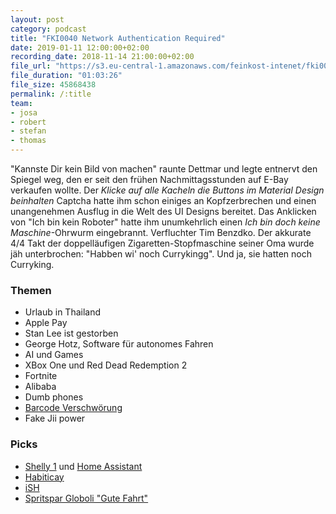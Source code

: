 ```yaml
---
layout: post
category: podcast
title: "FKI0040 Network Authentication Required"
date: 2019-01-11 12:00:00+02:00
recording_date: 2018-11-14 21:00:00+02:00
file_url: "https://s3.eu-central-1.amazonaws.com/feinkost-intenet/fki0040.mp3"
file_duration: "01:03:26"
file_size: 45868438
permalink: /:title
team:
- josa
- robert
- stefan
- thomas
---
```


"Kannste Dir kein Bild von machen" raunte Dettmar und legte entnervt den Spiegel weg, den er seit den frühen Nachmittagsstunden auf E-Bay verkaufen wollte. Der _Klicke auf alle Kacheln die Buttons im Material Design beinhalten_ Captcha hatte ihm schon einiges an Kopfzerbrechen und einen unangenehmen Ausflug in die Welt des UI Designs bereitet. Das Anklicken von "Ich bin kein Roboter" hatte ihm unumkehrlich einen _Ich bin doch keine Maschine_-Ohrwurm eingebrannt. Verfluchter Tim Benzdko. Der akkurate 4/4 Takt der doppelläufigen Zigaretten-Stopfmaschine seiner Oma wurde jäh unterbrochen: "Habben wi' noch Currykingg". Und ja, sie hatten noch Curryking.

### Themen

- Urlaub in Thailand
- Apple Pay
- Stan Lee ist gestorben
- George Hotz, Software für autonomes Fahren
- AI und Games
- XBox One und Red Dead Redemption 2
- Fortnite
- Alibaba
- Dumb phones
- [Barcode Verschwörung](https://www.youtube.com/watch?v=YOXwTGFx_8k)
- Fake Jii power

### Picks

- [Shelly 1](https://shelly.cloud/shelly1-open-source/) und [Home Assistant](https://www.home-assistant.io/)
- [Habiticay](https://habitica.com/)
- [iSH](https://github.com/tbodt/ish)
- [Spritspar Globoli "Gute Fahrt"](https://www.informierteglobuli.de/index.php?cont=shop&mode=detail&id=54&fbclid=IwAR3g0c7RZNPRgk6cHlay5uR7U8WSIUmcet80bYNTDOQMiqPKDVbFzSylUaA)
